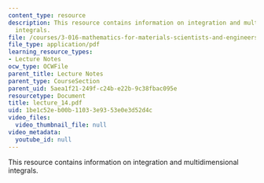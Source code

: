```yaml
---
content_type: resource
description: This resource contains information on integration and multidimensional
  integrals.
file: /courses/3-016-mathematics-for-materials-scientists-and-engineers-fall-2005/1be1c52eb00b11033e9353e0e3d52d4c_lecture_14.pdf
file_type: application/pdf
learning_resource_types:
- Lecture Notes
ocw_type: OCWFile
parent_title: Lecture Notes
parent_type: CourseSection
parent_uid: 5aea1f21-249f-c24b-e22b-9c38fbac095e
resourcetype: Document
title: lecture_14.pdf
uid: 1be1c52e-b00b-1103-3e93-53e0e3d52d4c
video_files:
  video_thumbnail_file: null
video_metadata:
  youtube_id: null
---
```

This resource contains information on integration and multidimensional integrals.